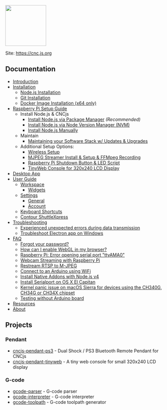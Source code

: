 [<img src="https://cnc.js.org/logo.png" width="128" height="128" />](https://cnc.js.org/)

Site: https://cnc.js.org

## Documentation
* [Introduction](https://github.com/cncjs/cncjs/wiki/Introduction)
* [Installation](https://github.com/cncjs/cncjs/wiki/Installation)
  - [Node.js Installation](https://github.com/cncjs/cncjs/wiki/Installation#nodejs-installation)
  - [Git Installation](https://github.com/cncjs/cncjs/wiki/Installation#git-installation)
  - [Docker Image Installation (x64 only)](https://github.com/cncjs/cncjs/wiki/Installation#docker-image-installation-x64-only)
* [Raspberry Pi Setup Guide](https://github.com/cncjs/cncjs/wiki/Raspberry-Pi-Setup-Guide)
  - Install Node.js & CNCjs
    - [Install Node.js via Package Manager](https://github.com/cncjs/cncjs/wiki/Setup-Guide:-Raspberry-Pi-%7C-Install-Node.js-via-Package-Manager-*(Recommended)*) *(Recommended)*
    - [Install Node.js via Node Version Manager (NVM)](https://github.com/cncjs/cncjs/wiki/Setup-Guide:-Raspberry-Pi-%7C-Install-Node.js-via-Node-Version-Manager-(NVM))
    - [Install Node.js Manually](https://github.com/cncjs/cncjs/wiki/Setup-Guide:-Raspberry-Pi-%7C-Install-Node.js-Manually)
  - Maintain
    - [Maintaining your Software Stack w/ Updates & Upgrades](https://github.com/cncjs/cncjs/wiki/Setup-Guide:-Raspberry-Pi-%7C-Maintaining-your-Software-Stack-w--Updates-&-Upgrades) 
  - Additional Setup Options:
     - [Wireless Setup](https://github.com/cncjs/cncjs/wiki/Setup-Guide:-Raspberry-Pi-%7C-Wireless-Setup)
     - [MJPEG Streamer Install & Setup & FFMpeg Recording](https://github.com/cncjs/cncjs/wiki/Setup-Guide:-Raspberry-Pi-%7C-MJPEG-Streamer-Install-&-Setup-&-FFMpeg-Recording)
     - [Raspberry Pi Shutdown Button & LED Script](https://github.com/cncjs/cncjs/wiki/Setup-Guide:-Raspberry-Pi-%7C-Raspberry-Pi-Shutdown-Button-&-LED-Script)
     - [TinyWeb Console for 320x240 LCD Display](https://github.com/cncjs/cncjs/wiki/Setup-Guide:-Raspberry-Pi-%7C-TinyWeb-Console-for-320x240-LCD-Display)
* [Desktop App](https://github.com/cncjs/cncjs/wiki/desktop-app)
* [User Guide](https://github.com/cncjs/cncjs/wiki/User-Guide)
  - [Workspace](https://github.com/cncjs/cncjs/wiki/User-Guide#workspace)
    - [Widgets](https://github.com/cncjs/cncjs/wiki/User-Guide#widgets)
  - [Settings](https://github.com/cncjs/cncjs/wiki/User-Guide#settings)
    - [General](https://github.com/cncjs/cncjs/wiki/User-Guide#general)
    - [Account](https://github.com/cncjs/cncjs/wiki/User-Guide#account)
  - [Keyboard Shortcuts](https://github.com/cncjs/cncjs/wiki/User-Guide#keyboard-shortcuts)
  - [Contour ShuttleXpress](https://github.com/cncjs/cncjs/wiki/User-Guide#contour-shuttlexpress)
* [Troubleshooting](https://github.com/cncjs/cncjs/wiki/Troubleshooting)
  - [Experienced unexpected errors during data transmission](https://github.com/cncjs/cncjs/wiki/Troubleshooting#experienced-unexpected-errors-during-data-transmission)
  - [Troubleshoot Electron app on Windows](https://github.com/cncjs/cncjs/wiki/Troubleshooting#troubleshoot-electron-app-on-windows)
* [FAQ](https://github.com/cncjs/cncjs/wiki/FAQ)
  - [Forgot your password?](https://github.com/cncjs/cncjs/wiki/FAQ#forgot-your-password)
  - [How can I enable WebGL in my browser?](https://github.com/cncjs/cncjs/wiki/FAQ#how-can-i-enable-webgl-in-my-browser)
  - [Raspberry Pi: Error opening serial port "ttyAMA0"](https://github.com/cncjs/cncjs/wiki/FAQ#raspberry-pi-error-opening-serial-port-ttyama0)
  - [Webcam Streaming with Raspberry Pi](https://github.com/cncjs/cncjs/wiki/FAQ#webcam-streaming-with-raspberry-pi)
  - [Restream RTSP to M-JPEG](https://github.com/cncjs/cncjs/wiki/FAQ#restream-rtsp-to-m-jpeg)
  - [Connect to an Arduino using WiFi](https://github.com/cncjs/cncjs/wiki/FAQ#connect-to-an-arduino-using-wifi)
  - [Install Native Addons with Node.js v4](https://github.com/cncjs/cncjs/wiki/FAQ#install-native-addons-with-nodejs-v4)
  - [Install Serialport on OS X El Capitan](https://github.com/cncjs/cncjs/wiki/FAQ#install-serialport-on-os-x-el-capitan)
  - [Kernel panic issue on macOS Sierra for devices using the CH340G, CH34G or CH34X chipset](https://github.com/cncjs/cncjs/wiki/FAQ#kernel-panic-issue-on-macos-sierra-for-devices-using-the-ch340g-ch34g-or-ch34x-chipset)
  - [Testing without Arduino board](https://github.com/cncjs/cncjs/wiki/FAQ#testing-without-arduino-board)
* [Resources](https://github.com/cncjs/cncjs/wiki/Resources)
* [About](https://github.com/cncjs/cncjs/wiki/About)

## Projects

### Pendant

* [cncjs-pendant-ps3](https://github.com/cncjs/cncjs-pendant-ps3) - Dual Shock / PS3 Bluetooth Remote Pendant for CNCjs
* [cncjs-pendant-tinyweb](https://github.com/cncjs/cncjs-pendant-tinyweb) - A tiny web console for small 320x240 LCD display

### G-code

* [gcode-parser](https://github.com/cncjs/gcode-parser) - G-code parser
* [gcode-interpreter](https://github.com/cncjs/gcode-interpreter) - G-code interpreter
* [gcode-toolpath](https://github.com/cncjs/gcode-toolpath) - G-code toolpath generator